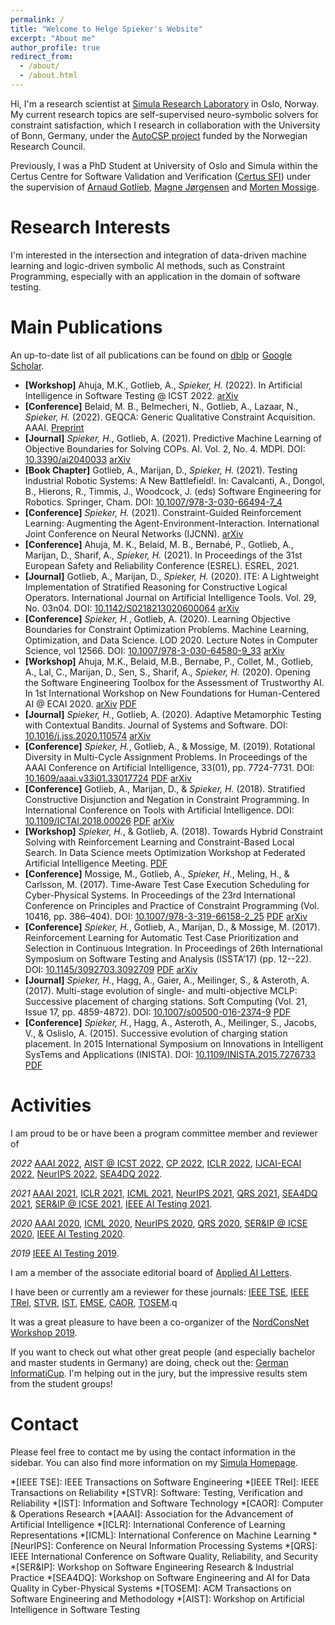 ```yaml
---
permalink: /
title: "Welcome to Helge Spieker's Website"
excerpt: "About me"
author_profile: true
redirect_from: 
  - /about/
  - /about.html
---
```


Hi, I'm a research scientist at [Simula Research Laboratory](https://www.simula.no/) in Oslo, Norway.
My current research topics are self-supervised neuro-symbolic solvers for constraint satisfaction, which I research in collaboration with the University of Bonn, Germany, under the [AutoCSP project](https://autocsp.eu/) funded by the Norwegian Research Council.

Previously, I was a PhD Student at University of Oslo and Simula within the Certus Centre for Software Validation and Verification ([Certus SFI](http://www.certus-sfi.no/)) under the supervision of [Arnaud Gotlieb](https://www.simula.no/people/arnaud), [Magne Jørgensen](https://www.simula.no/people/magnej) and [Morten Mossige](https://www.uis.no/nb/profile/1578).

Research Interests
======

I'm interested in the intersection and integration of data-driven machine learning and logic-driven symbolic AI methods, such as Constraint Programming, especially with an application in the domain of software testing. 

Main Publications
======

An up-to-date list of all publications can be found on [dblp](https://dblp.org/pid/169/5121) or [Google Scholar](https://scholar.google.com/citations?user=SMvVsioAAAAJ&hl=en&oi=ao).

* **[Workshop]** Ahuja, M.K., Gotlieb, A., _Spieker, H._ (2022). In Artificial Intelligence in Software Testing @ ICST 2022. [arXiv](https://arxiv.org/abs/2202.12139)
* **[Conference]** 	Belaid, M. B., Belmecheri, N., Gotlieb, A., Lazaar, N., _Spieker, H._ (2022). GEQCA: Generic Qualitative Constraint Acquisition. AAAI. [Preprint](https://aaai-2022.virtualchair.net/poster_aaai8101)
* **[Journal]** _Spieker, H._, Gotlieb, A. (2021). 	Predictive Machine Learning of Objective Boundaries for Solving COPs. AI. Vol. 2, No. 4. MDPI. DOI: [10.3390/ai2040033](http://dx.doi.org/10.3390/ai2040033) [arXiv](https://arxiv.org/abs/2111.03160)
* **[Book Chapter]** Gotlieb, A., Marijan, D., _Spieker, H._ (2021). Testing Industrial Robotic Systems: A New Battlefield!. In: Cavalcanti, A., Dongol, B., Hierons, R., Timmis, J., Woodcock, J. (eds) Software Engineering for Robotics. Springer, Cham. DOI: [10.1007/978-3-030-66494-7_4](https://doi.org/10.1007/978-3-030-66494-7_4)
* **[Conference]** _Spieker, H._ (2021). Constraint-Guided Reinforcement Learning: Augmenting the Agent-Environment-Interaction. International Joint Conference on Neural Networks (IJCNN). [arXiv](https://arxiv.org/abs/2104.11918)
* **[Conference]** Ahuja, M. K., Belaid, M. B., Bernabé, P., Gotlieb, A., Marijan, D., Sharif, A., _Spieker, H._ (2021). In Proceedings of the 31st European Safety and Reliability Conference (ESREL). ESREL, 2021. 
* **[Journal]** Gotlieb, A., Marijan, D., _Spieker, H._ (2020). ITE: A Lightweight Implementation of Stratified Reasoning for Constructive Logical Operators. International Journal on Artificial Intelligence Tools. Vol. 29, No. 03n04. DOI: [10.1142/S0218213020600064](https://doi.org/10.1142/S0218213020600064)
[arXiv](https://arxiv.org/abs/1811.03906)
* **[Conference]** _Spieker, H._, Gotlieb, A. (2020). Learning Objective Boundaries for Constraint Optimization Problems. Machine Learning, Optimization, and Data Science. LOD 2020. Lecture Notes in Computer Science, vol 12566. DOI: [10.1007/978-3-030-64580-9_33](https://doi.org/10.1007/978-3-030-64580-9_33) [arXiv](https://arxiv.org/abs/2006.11560)
* **[Workshop]** Ahuja, M.K., Belaid, M.B., Bernabe, P., Collet, M., Gotlieb, A., Lal, C., Marijan, D., Sen, S., Sharif, A., _Spieker, H._ (2020). Opening the Software Engineering Toolbox for the Assessment of Trustworthy AI. In 1st International Workshop on New Foundations for Human-Centered AI @ ECAI 2020. [arXiv](https://arxiv.org/abs/2007.07768) [PDF](http://ceur-ws.org/Vol-2659/ahuja.pdf)
* **[Journal]** _Spieker, H._, Gotlieb, A. (2020). Adaptive Metamorphic Testing with Contextual Bandits. Journal of Systems and Software. DOI: [10.1016/j.jss.2020.110574](https://doi.org/10.1016/j.jss.2020.110574) [arXiv](https://arxiv.org/abs/1910.00262)
* **[Conference]** _Spieker, H._, Gotlieb, A., & Mossige, M. (2019). Rotational Diversity in Multi-Cycle Assignment Problems. In Proceedings of the AAAI Conference on Artificial Intelligence, 33(01), pp. 7724-7731. DOI: [10.1609/aaai.v33i01.33017724](https://doi.org/10.1609/aaai.v33i01.33017724)
[PDF](files/Spieker_et_al._-_2019_-_Rotational_Diversity_in_Multi-Cycle_Assignment_Problems.pdf) 
[arXiv](https://arxiv.org/abs/1811.03496)
* **[Conference]** Gotlieb, A., Marijan, D., & _Spieker, H._ (2018). Stratified Constructive Disjunction and Negation in Constraint Programming. In International Conference on Tools with Artificial Intelligence. DOI: [10.1109/ICTAI.2018.00026](https://doi.org/10.1109/ICTAI.2018.00026)
[PDF](files/Gotlieb_Marijan_Spieker_-_2018_-_Stratified_Constructive_Disjunction_and_Negation_in_Constraint_Programming.pdf) 
[arXiv](https://arxiv.org/abs/1811.03906v1)
* **[Workshop]** _Spieker, H._, & Gotlieb, A. (2018). Towards Hybrid Constraint Solving with Reinforcement Learning and Constraint-Based Local Search. In Data Science meets Optimization Workshop at Federated Artificial Intelligence Meeting.
[PDF](files/Spieker_Gotlieb_-_2018_-_Towards_Hybrid_Constraint_Solving_with_Reinforcement_Learning_and_Constraint-Based_Local_Search.pdf)
* **[Conference]** Mossige, M., Gotlieb, A., _Spieker, H._, Meling, H., & Carlsson, M. (2017). Time-Aware Test Case Execution Scheduling for Cyber-Physical Systems. In Proceedings of the 23rd International Conference on Principles and Practice of Constraint Programming (Vol. 10416, pp. 386–404). DOI: [10.1007/978-3-319-66158-2\_25](https://doi.org/10.1007/978-3-319-66158-2_25)
[PDF](files/Mossige_et_al._-_2017_-_Time-Aware_Test_Case_Execution_Scheduling_for_Cyber-Physical_Systems.pdf) 
[arXiv](https://arxiv.org/abs/1902.04627)
* **[Conference]** _Spieker, H._, Gotlieb, A., Marijan, D., & Mossige, M. (2017). Reinforcement Learning for Automatic Test Case Prioritization and Selection in Continuous Integration. In Proceedings of 26th International Symposium on Software Testing and Analysis (ISSTA’17) (pp. 12--22). DOI: [10.1145/3092703.3092709](https://doi.org/10.1145/3092703.3092709) 
[PDF](files/Spieker_et_al._-_2017_-_Reinforcement_Learning_for_Automatic_Test_Case_Prioritization_and_Selection_in_Continuous_Integration.pdf) 
[arXiv](https://arxiv.org/abs/1811.04122)
* **[Journal]** _Spieker, H._, Hagg, A., Gaier, A., Meilinger, S., & Asteroth, A. (2017). Multi-stage evolution of single- and multi-objective MCLP: Successive placement of charging stations. Soft Computing (Vol. 21, Issue 17, pp. 4859-4872). DOI: [10.1007/s00500-016-2374-9](https://doi.org/10.1007/s00500-016-2374-9)
[PDF](files/Spieker_et_al._-_2017_-_Multi-stage_evolution_of_single-_and_multi-objective_MCLP.pdf)
* **[Conference]** _Spieker, H._, Hagg, A., Asteroth, A., Meilinger, S., Jacobs, V., & Oslislo, A. (2015). Successive evolution of charging station placement. In 2015 International Symposium on Innovations in Intelligent SysTems and Applications (INISTA). DOI: [10.1109/INISTA.2015.7276733](https://doi.org/10.1109/INISTA.2015.7276733)
[PDF](files/Spieker_et_al._-_2015_-_Successive_evolution_of_charging_station_placement.pdf)

Activities
======

I am proud to be or have been a program committee member and reviewer of 

*2022*
[AAAI 2022](https://aaai.org/Conferences/AAAI-22/), 
[AIST @ ICST 2022](https://icst2022.vrain.upv.es/home/aist-2022),
[CP 2022](https://cp2022.a4cp.org/),
[ICLR 2022](https://iclr.cc/Conferences/2022/),
[IJCAI-ECAI 2022](https://ijcai-22.org/),
[NeurIPS 2022](https://nips.cc/Conferences/2022/),
[SEA4DQ 2022](https://sea4dq.github.io/).

*2021*
[AAAI 2021](https://aaai.org/Conferences/AAAI-21/), 
[ICLR 2021](https://iclr.cc/Conferences/2021/), 
[ICML 2021](https://icml.cc/Conferences/2021), 
[NeurIPS 2021](https://nips.cc/Conferences/2021/), 
[QRS 2021](https://qrs21.techconf.org/), 
[SEA4DQ 2021](https://sea4dq.github.io/),
[SER&IP @ ICSE 2021](https://dumari.github.io/serip2021/), 
[IEEE AI Testing 2021](http://ieeeaitests.com/).

*2020*
[AAAI 2020](https://aaai.org/Conferences/AAAI-20/), 
[ICML 2020](https://icml.cc/Conferences/2020), 
[NeurIPS 2020](https://nips.cc/Conferences/2020/), 
[QRS 2020](https://qrs20.techconf.org/), 
[SER&IP @ ICSE 2020](https://dumari.github.io/serip2020/), 
[IEEE AI Testing 2020](http://ieeeaitests.com/).

*2019*
[IEEE AI Testing 2019](http://ieeeaitests.com/).

I am a member of the associate editorial board of [Applied AI Letters](https://onlinelibrary.wiley.com/journal/26895595).

I have been or currently am a reviewer for these journals: 
[IEEE TSE](https://www.computer.org/csdl/journal/ts), 
[IEEE TRel](https://rs.ieee.org/publications/transactions-on-reliability.html), 
[STVR](https://onlinelibrary.wiley.com/journal/10991688), 
[IST](https://www.journals.elsevier.com/information-and-software-technology), 
[EMSE](https://www.springer.com/journal/10664),
[CAOR](https://www.journals.elsevier.com/computers-and-operations-research),
[TOSEM](https://dl.acm.org/journal/tosem).q

It was a great pleasure to have been a co-organizer of the [NordConsNet Workshop 2019](https://nordconsnet19.github.io/).

If you want to check out what other great people (and especially bachelor and master students in Germany) are doing, check out the: [German InformatiCup](https://gi.de/informaticup).
I'm helping out in the jury, but the impressive results stem from the student groups!

Contact
======
Please feel free to contact me by using the contact information in the sidebar.
You can also find more information on my [Simula Homepage](https://www.simula.no/people/helge).

*[IEEE TSE]: IEEE Transactions on Software Engineering
*[IEEE TRel]: IEEE Transactions on Reliability
*[STVR]: Software: Testing, Verification and Reliability
*[IST]: Information and Software Technology
*[CAOR]: Computer & Operations Research
*[AAAI]: Association for the Advancement of Artificial Intelligence
*[ICLR]: International Conference of Learning Representations
*[ICML]: International Conference on Machine Learning
*[NeurIPS]: Conference on Neural Information Processing Systems
*[QRS]: IEEE International Conference on Software Quality, Reliability, and Security
*[SER&IP]: Workshop on Software Engineering Research & Industrial Practice
*[SEA4DQ]: Workshop on Software Engineering and AI for Data Quality in Cyber-Physical Systems
*[TOSEM]: ACM Transactions on Software Engineering and Methodology
*[AIST]: Workshop on Artificial Intelligence in Software Testing
